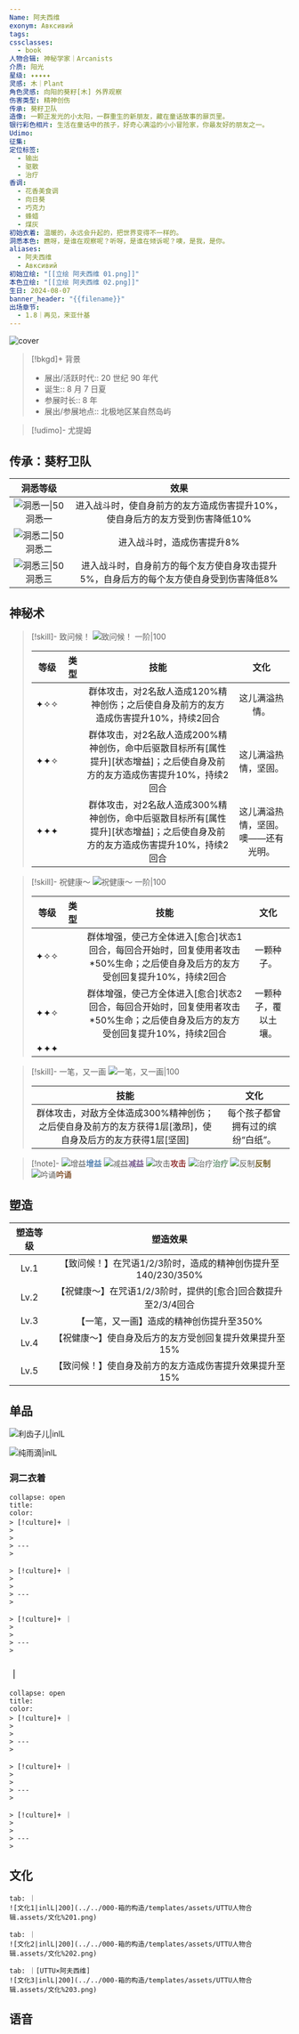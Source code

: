 ```yaml
---
Name: 阿夫西维
exonym: Авксивий
tags: 
cssclasses:
  - book
人物合辑: 神秘学家｜Arcanists
介质: 阳光
星级: ✦✦✦✦✦
灵感: 木｜Plant
角色灵感: 向阳的葵籽[木] 外界观察
伤害类型: 精神创伤
传承: 葵籽卫队
造像: 一颗正发光的小太阳，一群重生的新朋友，藏在童话故事的扉页里。
银行彩色相片: 生活在童话中的孩子，好奇心满溢的小小冒险家，你最友好的朋友之一。
Udimo: 
征集: 
定位标签:
  - 输出
  - 驱散
  - 治疗
香调:
  - 花香美食调
  - 向日葵
  - 巧克力
  - 蜂蜡
  - 煤灰
初始衣着: 温暖的，永远会升起的，把世界变得不一样的。
洞悉本色: 瞧呀，是谁在观察呢？听呀，是谁在倾诉呢？噢，是我，是你。
aliases:
  - 阿夫西维
  - Авксивий
初始立绘: "[[立绘 阿夫西维 01.png]]"
本色立绘: "[[立绘 阿夫西维 02.png]]"
生日: 2024-08-07
banner_header: "{{filename}}"
出场章节:
  - 1.8｜再见，来亚什基
---
```

![cover](assets/阿夫西维｜Авксивий.assets/立绘%20阿夫西维%2002%201.png)

> [!bkgd]+ 背景
> - 展出/活跃时代:: 20 世纪 90 年代
> - 诞生:: 8 月 7 日夏
> - 参展时长:: 8 年
> - 展出/参展地点:: 北极地区某自然岛屿

> [!udimo]- 尤提姆
> 
> 

## 传承：葵籽卫队

|                           洞悉等级                           |                             效果                             |
| :----------------------------------------------------------: | :----------------------------------------------------------: |
| ![洞悉一\|50](../../000-箱的构造/templates/assets/UTTU人物合辑.assets/图标%20洞悉Ⅰ.png)洞悉一 | 进入战斗时，使自身前方的友方造成伤害提升10%，使自身后方的友方受到伤害降低10% |
| ![洞悉二\|50](../../000-箱的构造/templates/assets/UTTU人物合辑.assets/图标%20洞悉Ⅱ.png)洞悉二 |                  进入战斗时，造成伤害提升8%                  |
| ![洞悉三\|50](../../000-箱的构造/templates/assets/UTTU人物合辑.assets/图标%20洞悉Ⅲ.png)洞悉三 | 进入战斗时，自身前方的每个友方使自身攻击提升5%，自身后方的每个友方使自身受到伤害降低8% |

## 神秘术

> [!skill]- 致问候！
> ![致问候！ 一阶|100](assets/阿夫西维｜Авксивий.assets/神秘术%20致问候！1.png)
> 
> | 等级 | 类型 |                             技能                             |                文化                |
> | :--: | :--: | :----------------------------------------------------------: | :--------------------------------: |
> | ✦✧✧  |      | 群体攻击，对2名敌人造成120%精神创伤；之后使自身及前方的友方造成伤害提升10%，持续2回合 |           这儿满溢热情。           |
> | ✦✦✧  |      | 群体攻击，对2名敌人造成200%精神创伤，命中后驱散目标所有[属性提升][状态增益]；之后使自身及前方的友方造成伤害提升10%，持续2回合 |        这儿满溢热情，坚固。        |
> | ✦✦✦  |      | 群体攻击，对2名敌人造成300%精神创伤，命中后驱散目标所有[属性提升][状态增益]；之后使自身及前方的友方造成伤害提升10%，持续2回合 | 这儿满溢热情，坚固。噢——还有光明。 |
> 

> [!skill]- 祝健康～
> ![祝健康～ 一阶|100](assets/阿夫西维｜Авксивий.assets/神秘术%20祝健康～1.png)
> 
> | 等级 | 类型 |                             技能                             |         文化         |
> | :--: | :--: | :----------------------------------------------------------: | :------------------: |
> | ✦✧✧  |      | 群体增强，使己方全体进入[愈合]状态1回合，每回合开始时，回复使用者攻击*50%生命；之后使自身及后方的友方受创回复提升10%，持续2回合 |      一颗种子。      |
> | ✦✦✧  |      | 群体增强，使己方全体进入[愈合]状态2回合，每回合开始时，回复使用者攻击*50%生命；之后使自身及后方的友方受创回复提升10%，持续2回合 | 一颗种子，覆以土壤。 |
> | ✦✦✦  |      |                                                              |                      |
> 

> [!skill]- 一笔，又一画
> ![一笔，又一画|100](assets/阿夫西维｜Авксивий.assets/至终的仪式%20一笔，又一画.png)
> 
> |                             技能                             |               文化               |
> | :----------------------------------------------------------: | :------------------------------: |
> | 群体攻击，对敌方全体造成300%精神创伤；之后使自身及前方的友方获得1层[激昂]，使自身及后方的友方获得1层[坚固] | 每个孩子都曾拥有过的缤纷“白纸”。 |
> 



> [!note]- 
> ![增益](../../000-箱的构造/templates/assets/UTTU人物合辑.assets/Buff.png)<b><font color="#5c87b3">增益</font></b>
> ![减益](../../000-箱的构造/templates/assets/UTTU人物合辑.assets/Debuff.png)<b><font color="#7B5E91">减益</font></b>
> ![攻击](../../000-箱的构造/templates/assets/UTTU人物合辑.assets/Attack.png)<b><font color="#933334">攻击</font></b>
> ![治疗](../../000-箱的构造/templates/assets/UTTU人物合辑.assets/Health.png)<b><font color="#6F967A">治疗</font></b>
> ![反制](../../000-箱的构造/templates/assets/UTTU人物合辑.assets/Counter.png)<b><font color="#78652F">反制</font></b>
> ![吟诵](../../000-箱的构造/templates/assets/UTTU人物合辑.assets/Channel.png)<b><font color="#895C39">吟诵</font></b>

## 塑造

| 塑造等级 |                           塑造效果                           |
| :------: | :----------------------------------------------------------: |
|   Lv.1   | 【致问候！】在咒语1/2/3阶时，造成的精神创伤提升至140/230/350% |
|   Lv.2   | 【祝健康～】在咒语1/2/3阶时，提供的[愈合]回合数提升至2/3/4回合 |
|   Lv.3   |           【一笔，又一画】造成的精神创伤提升至350%           |
|   Lv.4   |   【祝健康～】使自身及后方的友方受创回复提升效果提升至15%    |
|   Lv.5   |   【致问候！】使自身及前方的友方造成伤害提升效果提升至15%    |


## 单品

![利齿子儿|inlL](../../000-箱的构造/templates/assets/UTTU人物合辑.assets/货币%20利齿子儿.png)

![纯雨滴|inlL](../../000-箱的构造/templates/assets/UTTU人物合辑.assets/货币%20纯雨滴.png)

### 洞二衣着

````ad-flex
collapse: open
title: 
color: 
> [!culture]+ ｜
> 
> 
> ---
> 

> [!culture]+ ｜
> 
> 
> ---
> 

> [!culture]+ ｜
> 
> 
> ---
> 
````

### ｜

````ad-flex
collapse: open
title: 
color: 
> [!culture]+ ｜
> 
> 
> ---
> 

> [!culture]+ ｜
> 
> 
> ---
> 

> [!culture]+ ｜
> 
> 
> ---
> 
````

## 文化

````tab
tab: ｜
![文化1|inlL|200](../../000-箱的构造/templates/assets/UTTU人物合辑.assets/文化%201.png)

tab: ｜
![文化2|inlL|200](../../000-箱的构造/templates/assets/UTTU人物合辑.assets/文化%202.png)

tab: ｜[UTTU×阿夫西维]
![文化3|inlL|200](../../000-箱的构造/templates/assets/UTTU人物合辑.assets/文化%203.png)

````

## 语音

